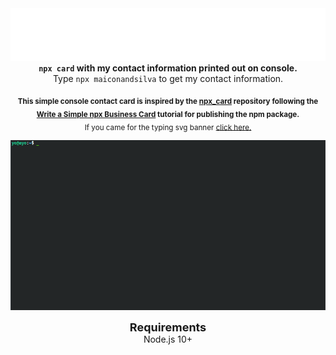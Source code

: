 <div align="center">
  <!-- Made with https://git.io/typing-svg -->
  <a href="https://git.io/typing-svg"><img src="/assets/readme-typing-svg.herokuapp.com.svg"></a>
</div>

<div align="center">
  <strong><code>npx card</code> with my contact information printed out on console.</strong>
</div>

<div align="center">
  Type <code>npx maiconandsilva</code> to get my contact information.
</div>

<p>
  <div align="center">
    <strong><sub>This simple console contact card is inspired by the <a href="https://github.com/anmol098/npx_card">npx_card</a> repository following the <a href="https://studioelsa.se/blog/open-source-oss-npx-business-card/">Write a Simple npx Business Card</a> tutorial for publishing the npm package.</sub>
    </strong>
  </div>
  <div align="center">
    <sub>If you came for the typing svg banner <a href="https://git.io/typing-svg">click here.</a></sub>
</div>
</p>

<p align="center">
  <!-- Recorded with peek -->
  <img src="/assets/showcase.gif">
</p>

<p>
  <div align="center"><strong style="font-size: 18px">Requirements</strong>
  </div>
  <div align="center">Node.js 10+</div>
</p>
